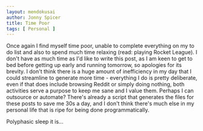 ```yaml
---
layout: mendokusai
author: Jonny Spicer
title: Time Poor
tags: [ Personal ]
---
```

Once again I find myself time poor, unable to complete everything on my to do list and also to spend much time relaxing (read: playing Rocket League).
I don't have as much time as I'd like to write this post, as I am keen to get to bed before getting up early and running tomorrow, so apologies for its
brevity. I don't think there is a huge amount of inefficiency in my day that I could streamline to generate more time - everything I do is pretty deliberate,
even if that does include browsing Reddit or simply doing nothing, both activities serve a purpose to keep me sane and I value them. Perhaps I can outsource or
automate? There's already a script that generates the files for these posts to save me 30s a day, and I don't think there's much else in my personal life that is 
ripe for being done programmatically.

Polyphasic sleep it is...

